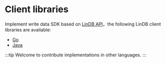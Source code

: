 # Client libraries

Implement write data SDK based on [LinDB API](../api.md)，the following LinDB client libraries are available:

- [Go](go.md)
- [Java](java.md)

:::tip
Welcome to contribute implementations in other languages.
:::
